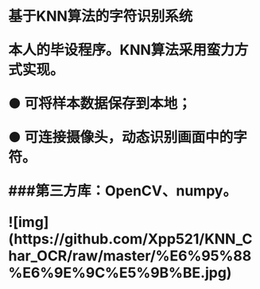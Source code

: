 <h1>基于KNN算法的字符识别系统
<p>本人的毕设程序。KNN算法采用蛮力方式实现。
<p>● 可将样本数据保存到本地；
<p>● 可连接摄像头，动态识别画面中的字符。
<p>###第三方库：OpenCV、numpy。
<p>![img](https://github.com/Xpp521/KNN_Char_OCR/raw/master/%E6%95%88%E6%9E%9C%E5%9B%BE.jpg)
